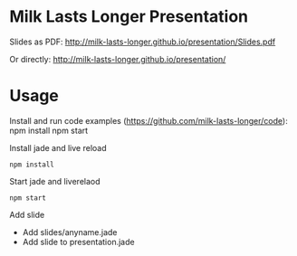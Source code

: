 # Milk Lasts Longer Presentation
Slides as PDF: http://milk-lasts-longer.github.io/presentation/Slides.pdf

Or directly: http://milk-lasts-longer.github.io/presentation/

# Usage
Install and run code examples (https://github.com/milk-lasts-longer/code):
  npm install
  npm start  

Install jade and live reload

	npm install

Start jade and liverelaod

    npm start

Add slide

* Add slides/anyname.jade
* Add slide to presentation.jade
